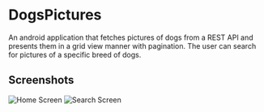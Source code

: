 # DogsPictures
An android application that fetches pictures of dogs from a REST API and presents them in a grid view manner with pagination.
The user can search for pictures of a specific breed of dogs.

## Screenshots

![Home Screen](https://drive.google.com/uc?export=view&id=1MhCA_Ffl8QoXabwYXVZs36veLz1NODEj)
![Search Screen](https://drive.google.com/uc?export=view&id=1Mc1giWN-mN6pPzxWAQB6pj5GnU_IPzAx)
